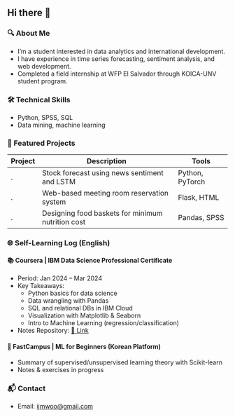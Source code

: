 ## Hi there 👋

### 🔍 About Me
- I’m a student interested in data analytics and international development.
- I have experience in time series forecasting, sentiment analysis, and web development.
- Completed a field internship at WFP El Salvador through KOICA-UNV student program.

### 🛠 Technical Skills
- Python, SPSS, SQL
- Data mining, machine learning

### 💼 Featured Projects
| Project | Description | Tools |
|---------|-------------|-------|
| . | Stock forecast using news sentiment and LSTM | Python, PyTorch |
| . | Web-based meeting room reservation system | Flask, HTML |
| . | Designing food baskets for minimum nutrition cost | Pandas, SPSS |

### 🌐 Self-Learning Log (English)

#### 📚 Coursera | IBM Data Science Professional Certificate
- Period: Jan 2024 – Mar 2024
- Key Takeaways:
  - Python basics for data science
  - Data wrangling with Pandas
  - SQL and relational DBs in IBM Cloud
  - Visualization with Matplotlib & Seaborn
  - Intro to Machine Learning (regression/classification)
- Notes Repository: [📂 Link](https://github.com/yourID/ibm-data-science-notes)

#### 🧠 FastCampus | ML for Beginners (Korean Platform)
- Summary of supervised/unsupervised learning theory with Scikit-learn
- Notes & exercises in progress

### 📬 Contact
- Email: ijmwoo@gmail.com
